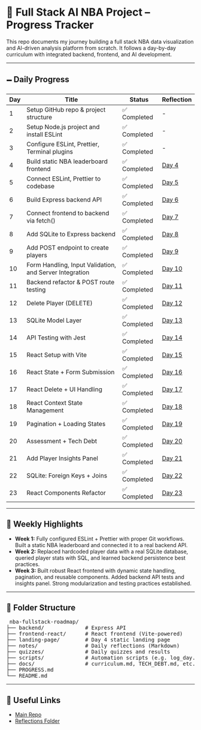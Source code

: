 # 🏀 Full Stack AI NBA Project – Progress Tracker

This repo documents my journey building a full stack NBA data visualization and AI-driven analysis platform from scratch. It follows a day-by-day curriculum with integrated backend, frontend, and AI development.

---

## 🗕️ Daily Progress

| Day | Title                                                   | Status       | Reflection                          |
| --- | ------------------------------------------------------- | ------------ | ----------------------------------- |
| 1   | Setup GitHub repo & project structure                   | ✅ Completed | -                                   |
| 2   | Setup Node.js project and install ESLint                | ✅ Completed | -                                   |
| 3   | Configure ESLint, Prettier, Terminal plugins            | ✅ Completed | -                                   |
| 4   | Build static NBA leaderboard frontend                   | ✅ Completed | [Day 4](notes/day4-reflection.md)   |
| 5   | Connect ESLint, Prettier to codebase                    | ✅ Completed | [Day 5](notes/day5-reflection.md)   |
| 6   | Build Express backend API                               | ✅ Completed | [Day 6](notes/day6-reflection.md)   |
| 7   | Connect frontend to backend via fetch()                 | ✅ Completed | [Day 7](notes/day7-reflection.md)   |
| 8   | Add SQLite to Express backend                           | ✅ Completed | [Day 8](notes/day8-reflection.md)   |
| 9   | Add POST endpoint to create players                     | ✅ Completed | [Day 9](notes/day9-reflection.md)   |
| 10  | Form Handling, Input Validation, and Server Integration | ✅ Completed | [Day 10](notes/day10-reflection.md) |
| 11  | Backend refactor & POST route testing                   | ✅ Completed | [Day 11](notes/day11-reflection.md) |
| 12  | Delete Player (DELETE)                                  | ✅ Completed | [Day 12](notes/day12-reflection.md) |
| 13  | SQLite Model Layer                                      | ✅ Completed | [Day 13](notes/day13-reflection.md) |
| 14  | API Testing with Jest                                   | ✅ Completed | [Day 14](notes/day14-reflection.md) |
| 15  | React Setup with Vite                                   | ✅ Completed | [Day 15](notes/day15-reflection.md) |
| 16  | React State + Form Submission                           | ✅ Completed | [Day 16](notes/day16-reflection.md) |
| 17  | React Delete + UI Handling                              | ✅ Completed | [Day 17](notes/day17-reflection.md) |
| 18  | React Context State Management                          | ✅ Completed | [Day 18](notes/day18-reflection.md) |
| 19  | Pagination + Loading States                             | ✅ Completed | [Day 19](notes/day19-reflection.md) |
| 20  | Assessment + Tech Debt                                  | ✅ Completed | [Day 20](notes/day20-reflection.md) |
| 21  | Add Player Insights Panel                               | ✅ Completed | [Day 21](notes/day21-reflection.md) |
| 22 | SQLite: Foreign Keys + Joins | ✅ Completed | [Day 22](notes/day22-reflection.md) |
| 23 | React Components Refactor | ✅ Completed | [Day 23](notes/day23-reflection.md) |

---

## 🧠 Weekly Highlights

- **Week 1:** Fully configured ESLint + Prettier with proper Git workflows. Built a static NBA leaderboard and connected it to a real backend API.
- **Week 2:** Replaced hardcoded player data with a real SQLite database, queried player stats with SQL, and learned backend persistence best practices.
- **Week 3:** Built robust React frontend with dynamic state handling, pagination, and reusable components. Added backend API tests and insights panel. Strong modularization and testing practices established.

---

## 📂 Folder Structure

<pre> nba-fullstack-roadmap/ 
├── backend/             # Express API 
├── frontend-react/      # React frontend (Vite-powered)
├── landing-page/        # Day 4 static landing page
├── notes/               # Daily reflections (Markdown) 
├── quizzes/             # Daily quizzes and results
├── scripts/             # Automation scripts (e.g. log_day.sh)
├── docs/                # curriculum.md, TECH_DEBT.md, etc.
├── PROGRESS.md
└── README.md
</pre>

---

## 🔗 Useful Links

- [Main Repo](https://github.com/yemiajibola23/nba-fullstack-roadmap)
- [Reflections Folder](https://github.com/yemiajibola23/nba-fullstack-roadmap/tree/main/notes)
